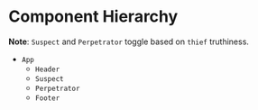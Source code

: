 # Component Hierarchy

**Note**: `Suspect` and `Perpetrator` toggle based on `thief` truthiness.

- `App`
  - `Header`
  - `Suspect`
  - `Perpetrator`
  - `Footer`